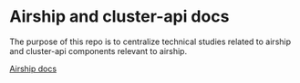 # Airship and cluster-api docs

The purpose of this repo is to centralize technical studies related to airship and cluster-api components relevant to airship.

[Airship docs](airship/README.md)